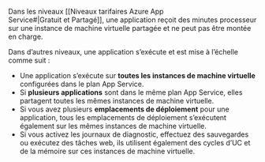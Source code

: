 
Dans les niveaux [[Niveaux tarifaires Azure App Service#|Gratuit et Partagé]], une application reçoit des minutes processeur sur une instance de machine virtuelle partagée et ne peut pas être montée en charge.

Dans d’autres niveaux, une application s’exécute et est mise à l’échelle comme suit :

- Une application s’exécute sur **toutes les instances de machine virtuelle** configurées dans le plan App Service.
- Si **plusieurs applications** sont dans le même plan App Service, elles partagent toutes les mêmes instances de machine virtuelle.
- Si vous avez plusieurs **emplacements de déploiement** pour une application, tous les emplacements de déploiement s’exécutent également sur les mêmes instances de machine virtuelle.
- Si vous activez les journaux de diagnostic, effectuez des sauvegardes ou exécutez des tâches web, ils utilisent également des cycles d’UC et de la mémoire sur ces instances de machine virtuelle.